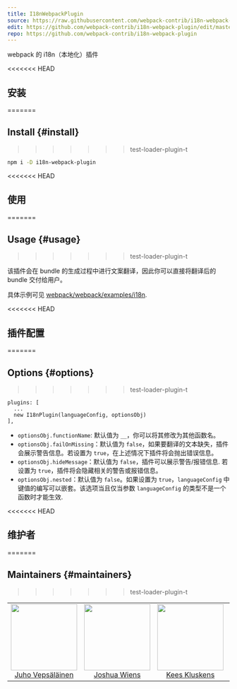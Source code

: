```yaml
---
title: I18nWebpackPlugin
source: https://raw.githubusercontent.com/webpack-contrib/i18n-webpack-plugin/master/README.md
edit: https://github.com/webpack-contrib/i18n-webpack-plugin/edit/master/README.md
repo: https://github.com/webpack-contrib/i18n-webpack-plugin
---
```

webpack 的 i18n（本地化）插件

<<<<<<< HEAD
## 安装
=======
## Install {#install}
>>>>>>> test-loader-plugin-t

```bash
npm i -D i18n-webpack-plugin
```

<<<<<<< HEAD
## 使用
=======
## Usage {#usage}
>>>>>>> test-loader-plugin-t

该插件会在 bundle 的生成过程中进行文案翻译，因此你可以直接将翻译后的 bundle 交付给用户。

具体示例可见 [webpack/webpack/examples/i18n](https://github.com/webpack/webpack/tree/master/examples/i18n).

<<<<<<< HEAD
## 插件配置
=======
## Options {#options}
>>>>>>> test-loader-plugin-t

```
plugins: [
  ...
  new I18nPlugin(languageConfig, optionsObj)
],
```
 - `optionsObj.functionName`: 默认值为 `__`，你可以将其修改为其他函数名。
 - `optionsObj.failOnMissing`：默认值为 `false`，如果要翻译的文本缺失，插件会展示警告信息。若设置为 `true`，在上述情况下插件将会抛出错误信息。
 - `optionsObj.hideMessage`：默认值为 `false`，插件可以展示警告/报错信息. 若设置为 `true`，插件将会隐藏相关的警告或报错信息。
 - `optionsObj.nested`：默认值为 `false`。如果设置为 `true`，`languageConfig` 中键值的编写可以嵌套。该选项当且仅当参数 `languageConfig` 的类型不是一个函数时才能生效.

<<<<<<< HEAD
## 维护者
=======
## Maintainers {#maintainers}
>>>>>>> test-loader-plugin-t

<table>
  <tbody>
    <tr>
      <td align="center">
        <img width="150" height="150"
        src="https://avatars3.githubusercontent.com/u/166921?v=3&s=150">
        </br>
        <a href="https://github.com/bebraw">Juho Vepsäläinen</a>
      </td>
      <td align="center">
        <img width="150" height="150"
        src="https://avatars2.githubusercontent.com/u/8420490?v=3&s=150">
        </br>
        <a href="https://github.com/d3viant0ne">Joshua Wiens</a>
      </td>
      <td align="center">
        <img width="150" height="150"
        src="https://avatars3.githubusercontent.com/u/533616?v=3&s=150">
        </br>
        <a href="https://github.com/SpaceK33z">Kees Kluskens</a>
      </td>
      <td align="center">
        <img width="150" height="150"
        src="https://avatars3.githubusercontent.com/u/3408176?v=3&s=150">
        </br>
        <a href="https://github.com/TheLarkInn">Sean Larkin</a>
      </td>
    </tr>
  <tbody>
</table>

[npm]: https://img.shields.io/npm/v/i18n-webpack-plugin.svg
[npm-url]: https://npmjs.com/package/i18n-webpack-plugin

[deps]: https://david-dm.org/webpack-contrib/i18n-webpack-plugin.svg
[deps-url]: https://david-dm.org/webpack-contrib/i18n-webpack-plugin

[chat]: https://img.shields.io/badge/gitter-webpack%2Fwebpack-brightgreen.svg
[chat-url]: https://gitter.im/webpack/webpack

[test]: http://img.shields.io/travis/webpack-contrib/i18n-webpack-plugin.svg
[test-url]: https://travis-ci.org/webpack-contrib/i18n-webpack-plugin

[cover]: https://codecov.io/gh/webpack-contrib/i18n-webpack-plugin/branch/master/graph/badge.svg
[cover-url]: https://codecov.io/gh/webpack-contrib/i18n-webpack-plugin
